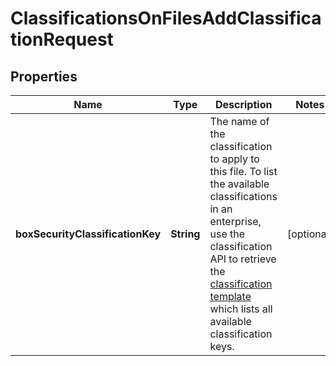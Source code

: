

# ClassificationsOnFilesAddClassificationRequest


## Properties

| Name | Type | Description | Notes |
|------------ | ------------- | ------------- | -------------|
|**boxSecurityClassificationKey** | **String** | The name of the classification to apply to this file.  To list the available classifications in an enterprise, use the classification API to retrieve the [classification template](e://get_metadata_templates_enterprise_securityClassification-6VMVochwUWo_schema) which lists all available classification keys. |  [optional] |




